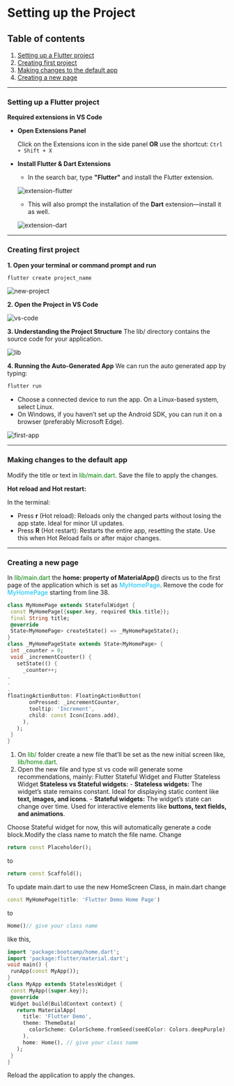 # Setting up the Project

## Table of contents

1. [Setting up a Flutter project](#setting-up-a-flutter-project)
2. [Creating first project](#creating-first-project)
3. [Making changes to the default app](#making-changes-to-the-default-app)
4. [Creating a new page](#creating-a-new-page)

---

### Setting up a Flutter project

**Required extensions in VS Code**

- **Open Extensions Panel**

  Click on the Extensions icon in the side panel **OR** use the shortcut: `Ctrl + Shift + X`

- **Install Flutter & Dart Extensions**

  - In the search bar, type **"Flutter"** and install the Flutter extension.

  ![extension-flutter](https://aswin-asokan.github.io/iste_bootcamp/images/extension-flutter.png)

  - This will also prompt the installation of the **Dart** extension—install it as well.

  ![extension-dart](https://aswin-asokan.github.io/iste_bootcamp/images/extension-dart.png)

---

### Creating first project

**1. Open your terminal or command prompt and run**

```dart
flutter create project_name
```

![new-project](https://aswin-asokan.github.io/iste_bootcamp/images/new-project.png)

**2. Open the Project in VS Code**

![vs-code](https://aswin-asokan.github.io/iste_bootcamp/images/vs-code.png)

**3. Understanding the Project Structure**
The lib/ directory contains the source code for your application.

![lib](https://aswin-asokan.github.io/iste_bootcamp/images/lib.png)

**4. Running the Auto-Generated App**
We can run the auto generated app by typing:

```dart
flutter run
```

- Choose a connected device to run the app.
  On a Linux-based system, select Linux.
- On Windows, if you haven’t set up the Android SDK, you can run it on a browser (preferably Microsoft Edge).

![first-app](https://aswin-asokan.github.io/iste_bootcamp/images/first-app.png)

---

### Making changes to the default app

Modify the title or text in <span style="color:green">lib/main.dart</span>. Save the file to apply the changes.

**Hot reload and Hot restart:**

In the terminal:

- Press **r** (Hot reload): Reloads only the changed parts without losing the app state. Ideal for minor UI updates.
- Press **R** (Hot restart): Restarts the entire app, resetting the state. Use this when Hot Reload fails or after major changes.

---

### Creating a new page

In <span style="color:green">lib/main.dart</span> the **home: property of MaterialApp()** directs us to the first page of the application which is set as <span style="color:deepskyblue">MyHomePage</span>. Remove the code for <span style="color:deepskyblue">MyHomePage</span> starting from line 38.

```dart
class MyHomePage extends StatefulWidget {
 const MyHomePage({super.key, required this.title});
 final String title;
 @override
 State<MyHomePage> createState() => _MyHomePageState();
}
class _MyHomePageState extends State<MyHomePage> {
 int _counter = 0;
 void _incrementCounter() {
   setState(() {
     _counter++;
.
.
.
floatingActionButton: FloatingActionButton(
       onPressed: _incrementCounter,
       tooltip: 'Increment',
       child: const Icon(Icons.add),
     ),
   );
 }
}
```

1. On <span style="color:green">lib/</span> folder create a new file that’ll be set as the new initial screen like, <span style="color:green">lib/home.dart</span>.
2. Open the new file and type st vs code will generate some recommendations, mainly: Flutter Stateful Widget and Flutter Stateless Widget
   **Stateless vs Stateful widgets:** - **Stateless widgets:** The widget’s state remains constant. Ideal for displaying static content like **text, images, and icons**. - **Stateful widgets:** The widget’s state can change over time. Used for interactive elements like **buttons, text fields, and animations**.

Choose Stateful widget for now, this will automatically generate a code block.Modify the class name to match the file name. Change

```dart
return const Placeholder();
```

to

```dart
return const Scaffold();
```

To update main.dart to use the new HomeScreen Class, in main.dart change

```dart
const MyHomePage(title: 'Flutter Demo Home Page')
```

to

```dart
Home()// give your class name
```

like this,

```dart
import 'package:bootcamp/home.dart';
import 'package:flutter/material.dart';
void main() {
 runApp(const MyApp());
}
class MyApp extends StatelessWidget {
 const MyApp({super.key});
 @override
 Widget build(BuildContext context) {
   return MaterialApp(
     title: 'Flutter Demo',
     theme: ThemeData(
       colorScheme: ColorScheme.fromSeed(seedColor: Colors.deepPurple),
     ),
     home: Home(), // give your class name
   );
 }
}
```

Reload the application to apply the changes.

